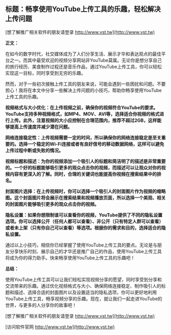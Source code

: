 ## **标题：畅享使用YouTube上传工具的乐趣，轻松解决上传问题**

[想了解推广相关软件的朋友请登录 http://www.vst.tw](http://www.vst.tw)

**正文：**

在如今的数字时代，社交媒体成为了人们分享生活、展示才华和表达观点的最佳平台之一。而其中最受欢迎的视频分享网站非YouTube莫属。无论你是想分享自己的旅行经历、美食制作过程还是音乐作品，通过YouTube上传工具，你可以轻松实现这一目标，同时享受到无穷的乐趣。

然而，对于一些初次接触上传工具的朋友来说，可能会遇到一些困扰和问题。不要担心！我将在本文中分享一些解决上传问题的小技巧，帮助你畅享使用YouTube上传工具的乐趣。

**视频格式与大小优化：在上传视频之前，确保你的视频符合YouTube的要求。YouTube支持多种视频格式，如MP4、MOV、AVI等，选择适合你视频的格式进行上传。此外，注意视频的大小应控制在合理范围内，推荐不超过2GB，这样能够提高上传速度并减少潜在问题。**

**网络连接稳定性：上传视频需要一定的时间，所以确保你的网络连接稳定是至关重要的。选择一个稳定的Wi-Fi连接或者有良好信号的移动数据网络，这样可以避免上传过程中断或失败的情况。**

**视频标题和描述：为你的视频添加一个吸引人的标题和简洁明了的描述是非常重要的。一个好的标题能够吸引更多的观众点击你的视频，而描述可以让观众对你的视频内容有更深入的了解。同时，合理的关键词也能提高你视频在搜索结果中的排名。**

**封面图片选择：在上传视频时，你可以选择一个吸引人的封面图片作为视频的缩略图。这个封面图片将会展示在搜索结果和视频播放页面，所以选择一个美观、相关的封面图片能够吸引更多的观众点击你的视频。**

**隐私设置：如果你想限制谁可以查看你的视频，YouTube提供了不同的隐私设置选项。你可以选择公开（任何人都可以查看）、非公开（只有特定人群可以查看）或者未上架（只有你自己可以查看）等选项。根据你的需求和目的，选择适合的隐私设置。**

通过以上小技巧，相信你已经掌握了使用YouTube上传工具的要点。无论是与朋友分享快乐时刻、展示自己的才华还是推广自己的作品，使用YouTube上传工具将成为你的得力助手。快来畅享使用YouTube上传工具的乐趣吧！

**总结：**

使用YouTube上传工具可以让我们轻松实现视频分享的愿望，同时享受到分享和交流带来的乐趣。通过优化视频格式与大小、确保网络连接稳定、制作吸引人的标题和描述、选择合适的封面图片以及设置适当的隐私选项，你可以更好地利用YouTube上传工具，畅享视频分享的乐趣。现在，就让我们一起走进YouTube的世界，与更多的人分享你的故事吧！

[想了解推广相关软件的朋友请登录 http://www.vst.tw](http://www.vst.tw)


[访问软件官网 http://www.vst.tw](http://www.vst.tw)
